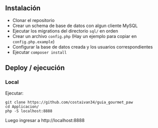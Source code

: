## Instalación

 - Clonar el repositorio
 - Crear un schema de base de datos con algun cliente MySQL
 - Ejecutar los migrations del directorio `sql/` en orden
 - Crear un archivo `config.php` (Hay un ejemplo para copiar en `config.php.example`)
  - Configurar la base de datos creada y los usuarios correspondientes
 - Ejecutar `composer install`

## Deploy / ejecución

### Local

Ejecutar:

```
git clone https://github.com/costaivan34/guia_gourmet_paw
cd Applicacion/
php -S localhost:8888
```

Luego ingresar a http://localhost:8888


